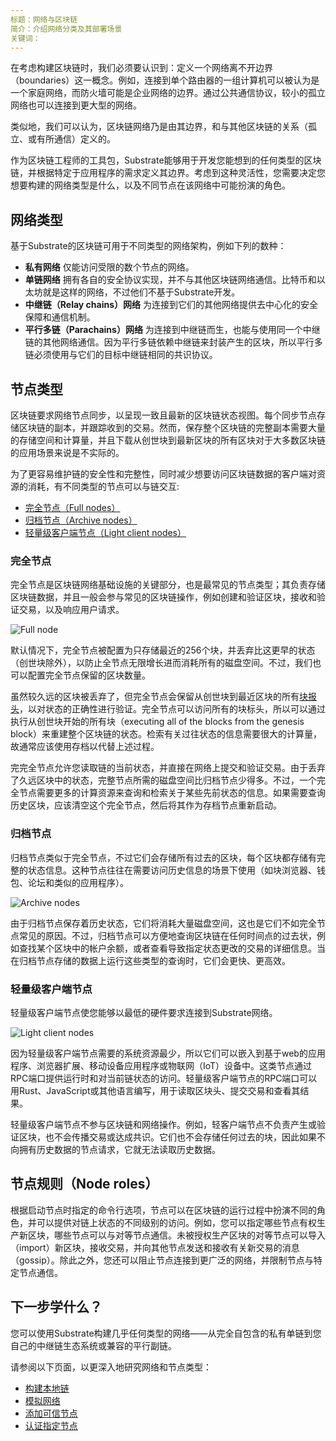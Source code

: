 ```yaml
---
标题：网络与区块链
简介：介绍网络分类及其部署场景
关键词：
---
```




在考虑构建区块链时，我们必须要认识到：定义一个网络离不开边界（boundaries）这一概念。例如，连接到单个路由器的一组计算机可以被认为是一个家庭网络，而防火墙可能是企业网络的边界。通过公共通信协议，较小的孤立网络也可以连接到更大型的网络。

类似地，我们可以认为，区块链网络乃是由其边界，和与其他区块链的关系（孤立、或有所通信）定义的。

作为区块链工程师的工具包，Substrate能够用于开发您能想到的任何类型的区块链，并根据特定于应用程序的需求定义其边界。考虑到这种灵活性，您需要决定您想要构建的网络类型是什么，以及不同节点在该网络中可能扮演的角色。

## 网络类型

基于Substrate的区块链可用于不同类型的网络架构，例如下列的数种：

- **私有网络** 仅能访问受限的数个节点的网络。
- **单链网络** 拥有各自的安全协议实现，并不与其他区块链网络通信。比特币和以太坊就是这样的网络，不过他们不基于Substrate开发。
- **中继链（Relay chains）网络** 为连接到它们的其他网络提供去中心化的安全保障和通信机制。
- **平行多链（Parachains）网络** 为连接到中继链而生，也能与使用同一个中继链的其他网络通信。因为平行多链依赖中继链来封装产生的区块，所以平行多链必须使用与它们的目标中继链相同的共识协议。

## 节点类型

区块链要求网络节点同步，以呈现一致且最新的区块链状态视图。每个同步节点存储区块链的副本，并跟踪收到的交易。然而，保存整个区块链的完整副本需要大量的存储空间和计算量，并且下载从创世块到最新区块的所有区块对于大多数区块链的应用场景来说是不实际的。

为了更容易维护链的安全性和完整性，同时减少想要访问区块链数据的客户端对资源的消耗，有不同类型的节点可以与链交互:

- [完全节点（Full nodes）](#full-nodes)
- [归档节点（Archive nodes）](#archive-nodes)
- [轻量级客户端节点（Light client nodes）](#light-client-nodes)

### 完全节点

完全节点是区块链网络基础设施的关键部分，也是最常见的节点类型；其负责存储区块链数据，并且一般会参与常见的区块链操作，例如创建和验证区块，接收和验证交易，以及响应用户请求。

![Full node](/media/images/docs/full-node.png)

默认情况下，完全节点被配置为只存储最近的256个块，并丢弃比这更早的状态（创世块除外），以防止全节点无限增长进而消耗所有的磁盘空间。不过，我们也可以配置完全节点保留的区块数量。

虽然较久远的区块被丢弃了，但完全节点会保留从创世块到最近区块的所有[块报头](/reference/glossary/#header)，以对状态的正确性进行验证。完全节点可以访问所有的块标头，所以可以通过执行从创世块开始的所有块（executing all of the blocks from the genesis block）来重建整个区块链的状态。检索有关过往状态的信息需要很大的计算量，故通常应该使用存档以代替上述过程。

完完全节点允许您读取链的当前状态，并直接在网络上提交和验证交易。由于丢弃了久远区块中的状态，完整节点所需的磁盘空间比归档节点少得多。不过，一个完全节点需要更多的计算资源来查询和检索关于某些先前状态的信息。如果需要查询历史区块，应该清空这个完全节点，然后将其作为存档节点重新启动。

### 归档节点

归档节点类似于完全节点，不过它们会存储所有过去的区块，每个区块都存储有完整的状态信息。这种节点往往在需要访问历史信息的场景下使用（如块浏览器、钱包、论坛和类似的应用程序）。

![Archive nodes](/media/images/docs/archive-node.png)

由于归档节点保存着历史状态，它们将消耗大量磁盘空间，这也是它们不如完全节点常见的原因。不过，归档节点可以方便地查询区块链在任何时间点的过去状，例如查找某个区块中的帐户余额，或者查看导致指定状态更改的交易的详细信息。当在归档节点存储的数据上运行这些类型的查询时，它们会更快、更高效。

### 轻量级客户端节点

轻量级客户端节点使您能够以最低的硬件要求连接到Substrate网络。

![Light client nodes](/media/images/docs/light-node.png)

因为轻量级客户端节点需要的系统资源最少，所以它们可以嵌入到基于web的应用程序、浏览器扩展、移动设备应用程序或物联网（IoT）设备中。这类节点通过RPC端口提供运行时和对当前链状态的访问。轻量级客户端节点的RPC端口可以用Rust、JavaScript或其他语言编写，用于读取区块头、提交交易和查看其结果。

轻量级客户端节点不参与区块链和网络操作。例如，轻客户端节点不负责产生或验证区块，也不会传播交易或达成共识。它们也不会存储任何过去的块，因此如果不向拥有历史数据的节点请求，它就无法读取历史数据。

## 节点规则（Node roles）

根据启动节点时指定的命令行选项，节点可以在区块链的运行过程中扮演不同的角色，并可以提供对链上状态的不同级别的访问。例如，您可以指定哪些节点有权生产新区块，哪些节点可以与对等节点通信。未被授权生产区块的对等节点可以导入（import）新区块，接收交易，并向其他节点发送和接收有关新交易的消息（gossip）。除此之外，您还可以阻止节点连接到更广泛的网络，并限制节点与特定节点通信。

## 下一步学什么？

您可以使用Substrate构建几乎任何类型的网络——从完全自包含的私有单链到您自己的中继链生态系统或兼容的平行副链。

请参阅以下页面，以更深入地研究网络和节点类型：

- [构建本地链](/tutorials/get-started/build-local-blockchain/)
- [模拟网络](/tutorials/get-started/simulate-network/)
- [添加可信节点](/tutorials/get-started/add-trusted-nodes/)
- [认证指定节点](/tutorials/get-started/authorize-specific-nodes/)
